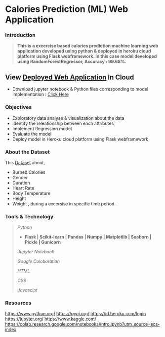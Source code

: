 
# Calories Prediction (ML) Web Application

### Introduction

> **This is a excercise based calories prediction machine learning web application developed using python & deployed in heroku cloud platform using Flask webframework. In this case model developed using RandomForestRegressor, Accuracy : 99.68%.**

## View [Deployed Web Application](https://calories-prediction-ml-webapp.herokuapp.com/) In Cloud

- Download jupyter notebook & Python files corresponding to model implementation : [Click Here](https://github.com/Nsadaa/Calories-Prediction-ML-Web-Application-/blob/main/Model%20Files/Model%20Files.rar?raw=true)

### Objectives

- Exploratory data analyse & visualization about the data
- identify the releationship between each attributes
- Implement Regression model
- Evaluate the model
- Deploy model in Heroku cloud platform using Flask webframework

### About the Dataset

This [Dataset](https://www.kaggle.com/fmendes/fmendesdat263xdemos) about,
- Burned Calories
- Gender
- Duration
- Heart Rate
- Body Temperature
- Height
- Weight , during a excersise in specific time period.

### Tools & Technology

> *Python*
> - **Flask | Scikit-learn | Pandas | Numpy | Matplotlib | Seaborn | Pickle | Gunicorn**
>
>*Jupyter Notebook*
>
>*Google Coloboration*
>
>*HTML*
>
>*CSS*
>
>*Javascipt*
>
### Resources

https://www.python.org/
https://pypi.org/
https://id.heroku.com/login
https://jupyter.org/
https://www.kaggle.com/
https://colab.research.google.com/notebooks/intro.ipynb?utm_source=scs-index
